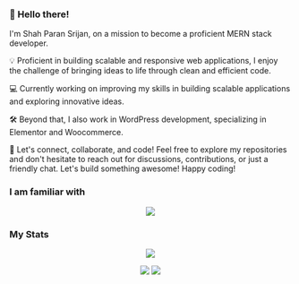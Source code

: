 ### 👋 Hello there!

I'm Shah Paran Srijan, on a mission to become a proficient MERN stack developer.

💡 Proficient in building scalable and responsive web applications, I enjoy the challenge of bringing ideas to life through clean and efficient code.

💻 Currently working on improving my skills in building scalable applications and exploring innovative ideas.

🛠️ Beyond that, I also work in WordPress development, specializing in Elementor and Woocommerce.

🚀 Let's connect, collaborate, and code! Feel free to explore my repositories and don't hesitate to reach out for discussions, contributions, or just a friendly chat. Let's build something awesome! Happy coding!

### I am familiar with

<p align="center">
  <a href="#">
    <img src="https://skillicons.dev/icons?i=tailwind,react,firebase,express,mongodb,nodejs,figma,vercel,vite,vscode,github,wordpress,linux" />
  </a>
</p>

### My Stats

<p align="center">
<a href="#">
<img src="http://github-profile-summary-cards.vercel.app/api/cards/profile-details?username=mspsrijan&theme=react"></img>
</a>
</p>

<p align="center">
<a href="#">
<img src="http://github-profile-summary-cards.vercel.app/api/cards/stats?username=mspsrijan&theme=react"></img></a>
<a href="#">
  <img src="http://github-profile-summary-cards.vercel.app/api/cards/productive-time?username=mspsrijan&theme=react&utcOffset=6"></img>
</a>
</p>

